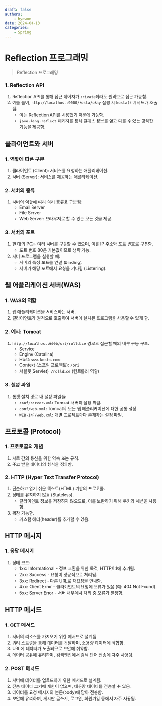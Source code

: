 ```yaml
---
draft: false
authors:
    - hyewon
date: 2024-08-13
categories:
    - Spring
---
```


# Reflection 프로그래밍

> Reflection 프로그래밍

<!-- more -->

### 1. Reflection API

1. Reflection API를 통해 접근 제어자가 `private`이라도 원격으로 접근 가능함.
2. 예를 들어, `http://localhost:9000/kosta/okay` 실행 시 `kosta()` 메서드가 호출됨.
    - 이는 Reflection API를 사용했기 때문에 가능함.
    - `java.lang.reflect` 패키지를 통해 클래스 정보를 얻고 다룰 수 있는 강력한 기능을 제공함.

## 클라이언트와 서버

### 1. 역할에 따른 구분

1. 클라이언트 (Client): 서비스를 요청하는 애플리케이션.
2. 서버 (Server): 서비스를 제공하는 애플리케이션.

### 2. 서버의 종류

1. 서버의 역할에 따라 여러 종류로 구분됨:
    - Email Server
    - File Server
    - Web Server: 브라우저로 할 수 있는 모든 것을 제공.

### 3. 서버의 포트

1. 한 대의 PC는 여러 서버를 구동할 수 있으며, 이를 IP 주소와 포트 번호로 구분함.
    - 포트 번호 80은 기본값이므로 생략 가능.
2. 서버 프로그램을 실행할 때:
    - 서버와 특정 포트를 연결 (Binding).
    - 서버가 해당 포트에서 요청을 기다림 (Listening).

## 웹 애플리케이션 서버(WAS)

### 1. WAS의 역할

1. 웹 애플리케이션을 서비스하는 서버.
2. 클라이언트가 원격으로 호출하여 서버에 설치된 프로그램을 사용할 수 있게 함.

### 2. 예시: Tomcat

1. `http://localhost:9000/ori/rolldice` 경로로 접근할 때의 내부 구동 구조:
    - Service
    - Engine (Catalina)
    - Host: `www.kosta.com`
    - Context (스프링 프로젝트): `/ori`
    - 서블릿(Servlet): `/rolldice` (컨트롤러 역할)

### 3. 설정 파일

1. 톰캣 설치 경로 내 설정 파일들:
    - `conf/server.xml`: Tomcat 서버의 설정 파일.
    - `conf/web.xml`: Tomcat의 모든 웹 애플리케이션에 대한 공통 설정.
    - `WEB-INF/web.xml`: 개별 프로젝트마다 존재하는 설정 파일.

## 프로토콜 (Protocol)

### 1. 프로토콜의 개념

1. 서로 간의 통신을 위한 약속 또는 규칙.
2. 주고 받을 데이터의 형식을 정의함.

### 2. HTTP (Hyper Text Transfer Protocol)

1. 단순하고 읽기 쉬운 텍스트(HTML) 기반의 프로토콜.
2. 상태를 유지하지 않음 (Stateless).
    - 클라이언트 정보를 저장하지 않으므로, 이를 보완하기 위해 쿠키와 세션을 사용함.
3. 확장 가능함.
    - 커스텀 헤더(header)를 추가할 수 있음.

## HTTP 메시지

### 1. 응답 메시지

1. 상태 코드:
    - 1xx: Informational - 정보 교환을 위한 목적, HTTP/1.1에 추가됨.
    - 2xx: Success - 요청이 성공적으로 처리됨.
    - 3xx: Redirect - 다른 URL로 재요청을 안내함.
    - 4xx: Client Error - 클라이언트의 요청에 오류가 있음 (예: 404 Not Found).
    - 5xx: Server Error - 서버 내부에서 처리 중 오류가 발생함.

## HTTP 메서드

### 1. GET 메서드

1. 서버의 리소스를 가져오기 위한 메서드로 설계됨.
2. 쿼리 스트링을 통해 데이터를 전달하며, 소용량 데이터에 적합함.
3. URL에 데이터가 노출되므로 보안에 취약함.
4. 데이터 공유에 유리하며, 검색엔진에서 검색 단어 전송에 자주 사용됨.

### 2. POST 메서드

1. 서버에 데이터를 업로드하기 위한 메서드로 설계됨.
2. 전송 데이터 크기에 제한이 없으며, 대용량 데이터를 전송할 수 있음.
3. 데이터를 요청 메시지의 본문(body)에 담아 전송함.
4. 보안에 유리하며, 게시판 글쓰기, 로그인, 회원가입 등에서 자주 사용됨.

